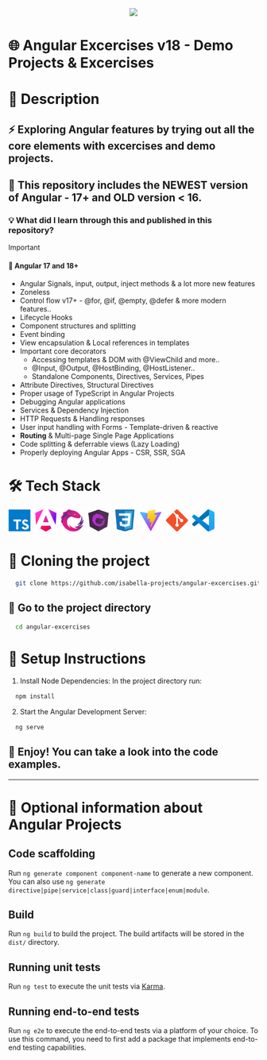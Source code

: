 <div align="center">
    <img src="https://i.imgur.com/YlGrpaq.png" width="800px" height="auto">
</div>

# 🌐 Angular Excercises v18 - Demo Projects & Excercises

# 📝 Description

## ⚡ Exploring Angular features by trying out all the core elements with excercises and demo projects.

## 📌 This repository includes the NEWEST version of Angular - 17+ and OLD version < 16.

### 💡 What did I learn through this and published in this repository?

> [!IMPORTANT]
>
> #### 📌 Angular 17 and 18+

-   Angular Signals, input, output, inject methods & a lot more new features
-   Zoneless
-   Control flow v17+ - @for, @if, @empty, @defer & more modern features..
-   Lifecycle Hooks
-   Component structures and splitting
-   Event binding
-   View encapsulation & Local references in templates
-   Important core decorators
    -   Accessing templates & DOM with @ViewChild and more..
    -   @Input, @Output, @HostBinding, @HostListener..
    -   Standalone Components, Directives, Services, Pipes
-   Attribute Directives, Structural Directives
-   Proper usage of TypeScript in Angular Projects
-   Debugging Angular applications
-   Services & Dependency Injection
-   HTTP Requests & Handling responses
-   User input handling with Forms - Template-driven & reactive
-   **Routing** & Multi-page Single Page Applications
-   Code splitting & deferrable views (Lazy Loading)
-   Properly deploying Angular Apps - CSR, SSR, SGA

# 🛠 Tech Stack

<div>
    <img src="https://github.com/devicons/devicon/blob/master/icons/typescript/typescript-original.svg" title="TypeScript" alt="TypeScript" width="45" height="45"/>&nbsp;
    <img src="https://github.com/devicons/devicon/blob/master/icons/angular/angular-original.svg" title="Angular" alt="Angular" width="45" height="45"/>&nbsp;
    <img src="https://github.com/devicons/devicon/blob/master/icons/rxjs/rxjs-original.svg" title="RxJS" alt="RxJS" width="45" height="45"/>&nbsp;
    <img src="https://github.com/devicons/devicon/blob/master/icons/ngrx/ngrx-original.svg" title="NgRx" alt="NgRx" width="45" height="45"/>&nbsp;
    <img src="https://github.com/devicons/devicon/blob/master/icons/css3/css3-original.svg" title="CSS3" alt="CSS3" width="45" height="45"/>&nbsp;
    <img src="https://github.com/devicons/devicon/blob/master/icons/vitejs/vitejs-original.svg" title="ViteJS" alt="ViteJS" width="45" height="45"/>&nbsp;
    <img src="https://github.com/devicons/devicon/blob/master/icons/git/git-original.svg" title="Git" alt="Git" width="45" height="45"/>&nbsp;
    <img src="https://github.com/devicons/devicon/blob/master/icons/vscode/vscode-original.svg" title="VSCode" alt="VSCode" width="45" height="45"/>
</div>

# 🎯 Cloning the project

```bash
  git clone https://github.com/isabella-projects/angular-excercises.git
```

## 📌 Go to the project directory

```bash
  cd angular-excercises
```

# 📐 Setup Instructions

1. Install Node Dependencies: In the project directory run:

```bash
  npm install
```

2. Start the Angular Development Server:

```bash
  ng serve
```

## 🧪 Enjoy! You can take a look into the code examples.

---

# 📝 Optional information about Angular Projects

## Code scaffolding

Run `ng generate component component-name` to generate a new component. You can also use `ng generate directive|pipe|service|class|guard|interface|enum|module`.

## Build

Run `ng build` to build the project. The build artifacts will be stored in the `dist/` directory.

## Running unit tests

Run `ng test` to execute the unit tests via [Karma](https://karma-runner.github.io).

## Running end-to-end tests

Run `ng e2e` to execute the end-to-end tests via a platform of your choice. To use this command, you need to first add a package that implements end-to-end testing capabilities.
